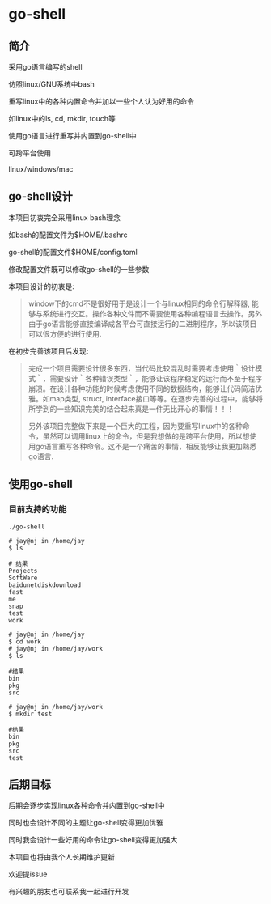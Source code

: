 # go-shell

## 简介

采用go语言编写的shell

仿照linux/GNU系统中bash

重写linux中的各种内置命令并加以一些个人认为好用的命令

如linux中的ls, cd, mkdir, touch等

使用go语言进行重写并内置到go-shell中

可跨平台使用

linux/windows/mac

## go-shell设计

本项目初衷完全采用linux bash理念

如bash的配置文件为$HOME/.bashrc

go-shell的配置文件$HOME/config.toml

修改配置文件既可以修改go-shell的一些参数

本项目设计的初衷是:

>  window下的cmd不是很好用于是设计一个与linux相同的命令行解释器, 能够与系统进行交互。操作各种文件而不需要使用各种编程语言去操作。另外由于go语言能够直接编译成各平台可直接运行的二进制程序，所以该项目可以很方便的进行使用.



在初步完善该项目后发现:

> 完成一个项目需要设计很多东西，当代码比较混乱时需要考虑使用｀设计模式｀，需要设计｀各种错误类型｀，能够让该程序稳定的运行而不至于程序崩溃。在设计各种功能的时候考虑使用不同的数据结构，能够让代码简洁优雅。如map类型, struct, interface接口等等。在逐步完善的过程中，能够将所学到的一些知识完美的结合起来真是一件无比开心的事情！！！
>
> 另外该项目完整做下来是一个巨大的工程，因为要重写linux中的各种命令，虽然可以调用linux上的命令，但是我想做的是跨平台使用，所以想使用go语言重写各种命令。这不是一个痛苦的事情，相反能够让我更加熟悉go语言.

##  使用go-shell

### 目前支持的功能

```shell
./go-shell

# jay@nj in /home/jay
$ ls

# 结果
Projects
SoftWare
baidunetdiskdownload
fast
me
snap
test
work

# jay@nj in /home/jay
$ cd work
# jay@nj in /home/jay/work
$ ls

#结果
bin
pkg
src

# jay@nj in /home/jay/work
$ mkdir test

#结果
bin
pkg
src
test
```

## 后期目标

后期会逐步实现linux各种命令并内置到go-shell中

同时也会设计不同的主题让go-shell变得更加优雅

同时我会设计一些好用的命令让go-shell变得更加强大

本项目也将由我个人长期维护更新

欢迎提issue

有兴趣的朋友也可联系我一起进行开发

